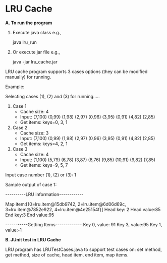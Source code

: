 # LRU Cache

**A. To run the program**

1. Execute java class
   e.g., 
   
   java lru_run
2. Or execute jar file
   e.g., 
   
   java -jar lru_cache.jar

LRU cache program supports 3 cases options (they can be modified manually) for running.

Example:

Selecting cases (1),  (2) and (3) for running.....
1. Case 1
   - Cache size: 4
   - Input: (7,100) (0,99) (1,98) (2,97) (0,96) (3,95) (0,91) (4,82) (2,85)
   - Get items: keys=0, 3, 1
2. Case 2
   - Cache size: 3
   - Input: (7,100) (0,99) (1,98) (2,97) (0,96) (3,95) (0,91) (4,82) (2,85)
   - Get items: keys=4, 2, 1
3. Case 3
   - Cache size: 4 
   - Input: (1,100) (5,79) (6,78) (3,87) (8,76) (9,85) (10,91) (9,82) (7,85)
   - Get items: keys=9, 5, 7

Input case number (1), (2) or (3): 1

Sample output of case 1:

----------LRU information------------

Map item:[{0=lru.item@15db9742, 2=lru.item@6d06d69c, 3=lru.item@7852e922, 4=lru.item@4e25154f}]
   Head key: 2
   Head value:85
   End key:3
   End value:95

-----------Getting Items-------------
   Key 0, value: 91
   Key 3, value:95
   Key 1, value:-1

**B. JUnit test in LRU Cache**

LRU program has LRUTestCases.java to support test cases on: set method, get method, size of cache, head item, end item, map items.
